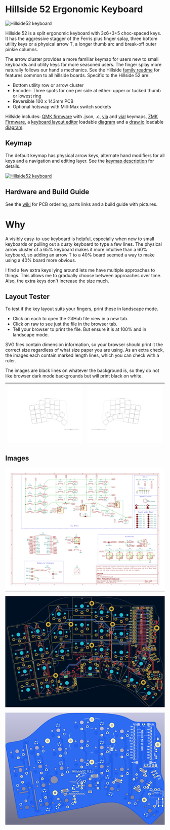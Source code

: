 # Hillside 52 Ergonomic Keyboard

![Hillside52 keyboard](https://github.com/mmccoyd/hillside/wiki/image/52/hill52_photo.png)

Hillside 52 is a split ergonomic keyboard with 3x6+3+5 choc-spaced keys.
It has the aggressive stagger of the Ferris plus
  finger splay, three bottom utility keys or a physical arrow T,
  a longer thumb arc and break-off outer pinkie columns.

The arrow cluster provides a more familiar keymap for users new to small keyboards and utility keys for more seasoned users.
The finger splay more naturally follows our hand's mechanics.
See the Hillside [family readme](../README.md) for features common to all hillside boards. Specific to the Hillside 52 are:

* Bottom utility row or arrow cluster
* Encoder: Three spots for one per side at either: upper or tucked thumb or lowest ring
* Reversible 100 x 143mm PCB
* Optional hotswap with Mill-Max switch sockets

Hillside includes:
 [QMK firmware](https://github.com/qmk/qmk_firmware/tree/master/keyboards/handwired/hillside)
 with .json, .c, [via](https://github.com/mmccoyd/hillside/wiki/hill_52/via_config.json) and [vial](https://github.com/mmccoyd/vial-qmk/tree/hillside_52/keyboards/handwired/hillside/52/keymaps) keymaps,
 [ZMK Firmware](https://github.com/mmccoyd/zmk-config),
 a [keyboard layout editor](http://www.keyboard-layout-editor.com/) loadable [diagram](https://github.com/mmccoyd/hillside/wiki/hill_52/keyboard-layout-editor.json) 
 and a [draw.io](https://app.diagrams.net) loadable [diagram](https://github.com/mmccoyd/hillside/wiki/hill_52/drawio_keymap.png).


## Keymap

The default keymap has physical arrow keys, alternate hand modifiers for all keys and a navigation and editing layer. See the [keymap description](https://github.com/mmccoyd/hillside/wiki/Hillside%2052%20Keymap) for details.

[![Hillside52 keyboard](https://github.com/mmccoyd/hillside/wiki/image/52/keymap/hill52_summary.png)](https://github.com/mmccoyd/hillside/wiki/Hillside%2052%20Keymap)

## Hardware and Build Guide

See the [wiki](https://github.com/mmccoyd/hillside/wiki)
  for PCB ordering, parts links and a build guide with pictures.

# Why

A visibly easy-to-use keyboard is helpful, especially when new to small keyboards or pulling out a dusty keyboard to type a few lines.
The physical arrow cluster of a 65% keyboard makes it more intuitive than a 60% keyboard, so adding an arrow T to a 40% board seemed a way to make using a 40% board more obvious.

I find a few extra keys lying around lets me have multiple approaches to things. This allows me to gradually choose between approaches over time.
Also, the extra keys don't increase the size much.


## Layout Tester
To test if the key layout suits your fingers,
 print these in landscape mode. 
 
  - Click on each to open the GitHub file view in a new tab. 
  - Click on raw to see just the file in the browser tab.
  - Tell your browser to print the file. But ensure it is at 100% and in landscape mode.
  
SVG files contain dimension information, so your browser should print it the correct size regardless of what size paper you are using.
As an extra check, the images each contain marked length lines, which you can check with a ruler.

The images are black lines on whatever the background is, so they do not like browser dark mode backgrounds but will print black on white.

| ![switches](doc/image/hill52_switches_left.svg "Switch Layout Left") | ![switches](doc/image/hill52_switches_right.svg "Switch Layout Right") |
|---|---|


## Images

<div style="background-color:#DCDCDC;">

![Schematic](doc/image/hill52_schematic.svg "Schematic")
</div>

![pcb](doc/image/hill52_pcb.png "PCB")

![render](doc/image/hill52_pcb_render.png "Front Render")

